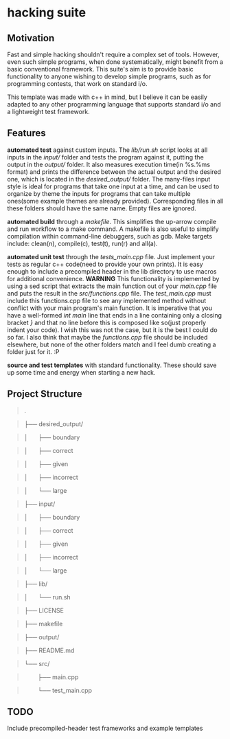 # hacking suite

## Motivation

Fast and simple hacking shouldn't require a complex set of tools. However, even such simple programs, when done systematically, might benefit from a basic conventional framework. This suite's aim is to provide basic functionality to anyone wishing to develop simple programs, such as for programming contests, that work on standard i/o.

This template was made with c++ in mind, but I believe it can be easily adapted to any other programming language that supports standard i/o and a lightweight test framework.

## Features

**automated test** against custom inputs. The *lib/run.sh* script looks at all inputs in the *input/* folder and tests the program against it, putting the output in the *output/* folder. It also measures execution time(in %s.%ms format) and prints the difference between the actual output and the desired one, which is located in the *desired_output/* folder. The many-files input style is ideal for programs that take one input at a time, and can be used to organize by theme the inputs for programs that can take multiple ones(some example themes are already provided). Corresponding files in all these folders should have the same name. Empty files are ignored.

**automated build** through a *makefile*. This simplifies the up-arrow compile and run workflow to a make command. A makefile is also useful to simplify compilation within command-line debuggers, such as gdb. Make targets include: clean(n), compile(c), test(t), run(r) and all(a).

**automated unit test** through the *tests\_main.cpp* file. Just implement your tests as regular c++ code(need to provide your own prints). It is easy enough to include a precompiled header in the lib directory to use macros for additional convenience. **WARNING** This functionality is implemented by using a sed script that extracts the main function out of your *main.cpp* file and puts the result in the *src/functions.cpp* file. The *test\_main.cpp* must include this functions.cpp file to see any implemented method without conflict with your main program's main function. It is imperative that you have a well-formed *int main* line that ends in a line containing only a closing bracket *}* and that no line before this is composed like so(just properly indent your code). I wish this was not the case, but it is the best I could do so far. I also think that maybe the *functions.cpp* file should be included elsewhere, but none of the other folders match and I feel dumb creating a folder just for it. :P

**source and test templates** with standard functionality. These should save up some time and energy when starting a new hack.

## Project Structure


>.

>├── desired\_output/

>│      ├── boundary

>│      ├── correct

>│      ├── given

>│      ├── incorrect

>│      └── large

>├── input/

>│      ├── boundary

>│      ├── correct

>│      ├── given

>│      ├── incorrect

>│      └── large

>├── lib/

>│      └── run.sh

>├── LICENSE

>├── makefile

>├── output/

>├── README.md

>└── src/

>        ├── main.cpp

>        └── test\_main.cpp


## TODO
Include precompiled-header test frameworks and example templates
